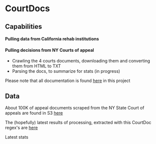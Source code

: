 # CourtDocs

## Capabilities

#### Pulling data from California rehab institutions
#### Pulling decisions from NY Courts of appeal
* Crawling the 4 courts documents, downloading them and converting them from HTML to TXT
* Parsing the docs, to summarize for stats (in progress)


Please note that all documentation is found [here](https://github.com/TeamHG-Memex/CourtDocs/tree/master/doc) in this project

## Data

About 100K of appeal documents scraped from the NY State Court of appeals are found in S3 
[here](https://s3-us-west-2.amazonaws.com/darpa-memex/CourtDocs/court_documents.tar)

The (hopefully) latest results of processing, extracted with this CourtDoc regex's are 
[here](https://s3-us-west-2.amazonaws.com/darpa-memex/CourtDocs/CourtDocs-Output.zip)

Latest stats
